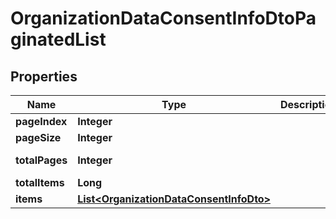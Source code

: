 

# OrganizationDataConsentInfoDtoPaginatedList


## Properties

Name | Type | Description | Notes
------------ | ------------- | ------------- | -------------
**pageIndex** | **Integer** |  |  [optional]
**pageSize** | **Integer** |  |  [optional]
**totalPages** | **Integer** |  |  [optional] [readonly]
**totalItems** | **Long** |  |  [optional]
**items** | [**List&lt;OrganizationDataConsentInfoDto&gt;**](OrganizationDataConsentInfoDto.md) |  |  [optional]



